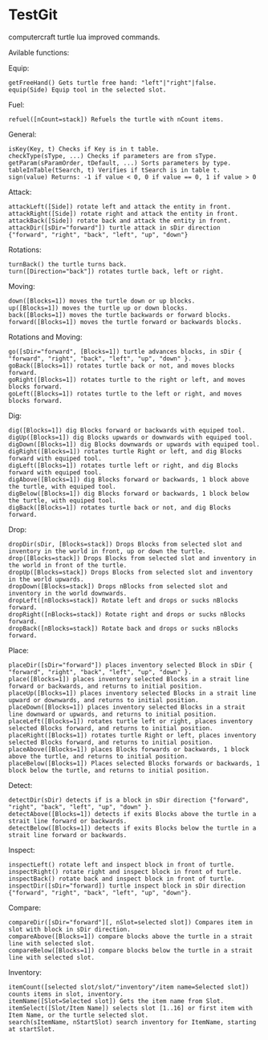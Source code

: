 # TestGit
computercraft turtle lua improved commands.

Avilable functions:

  Equip:
  
    getFreeHand() Gets turtle free hand: "left"|"right"|false.
    equip(Side) Equip tool in the selected slot.
    
  Fuel:
  
    refuel([nCount=stack]) Refuels the turtle with nCount items.
    
  General:

    isKey(Key, t) Checks if Key is in t table.
    checkType(sType, ...) Checks if parameters are from sType.
    getParam(sParamOrder, tDefault, ...) Sorts parameters by type.
    tableInTable(tSearch, t) Verifies if tSearch is in table t.
    sign(value) Returns: -1 if value < 0, 0 if value == 0, 1 if value > 0

  Attack:

    attackLeft([Side]) rotate left and attack the entity in front.
    attackRight([Side]) rotate right and attack the entity in front.
    attackBack([Side]) rotate back and attack the entity in front.
    attackDir([sDir="forward"]) turtle attack in sDir direction {"forward", "right", "back", "left", "up", "down"}

  Rotations:
  
    turnBack() the turtle turns back.
    turn([Direction="back"]) rotates turtle back, left or right.
    
  Moving:
  
    down([Blocks=1]) moves the turtle down or up blocks.
    up([Blocks=1]) moves the turtle up or down blocks.
    back([Blocks=1]) moves the turtle backwards or forward blocks.
    forward([Blocks=1]) moves the turtle forward or backwards blocks.
  
  Rotations and Moving:
  
    go([sDir="forward", [Blocks=1]) turtle advances blocks, in sDir { "forward", "right", "back", "left", "up", "down" }.
    goBack([Blocks=1]) rotates turtle back or not, and moves blocks forward.
    goRight([Blocks=1]) rotates turtle to the right or left, and moves blocks forward.
    goLeft([Blocks=1]) rotates turtle to the left or right, and moves blocks forward.

  Dig:
  
    dig([Blocks=1]) dig Blocks forward or backwards with equiped tool.
    digUp([Blocks=1]) dig Blocks upwards or downwards with equiped tool.
    digDown([Blocks=1]) dig Blocks downwards or upwards with equiped tool.
    digRight([Blocks=1]) rotates turtle Right or left, and dig Blocks forward with equiped tool.
    digLeft([Blocks=1]) rotates turtle left or right, and dig Blocks forward with equiped tool.
    digAbove([Blocks=1]) dig Blocks forward or backwards, 1 block above the turtle, with equiped tool.
    digBelow([Blocks=1]) dig Blocks forward or backwards, 1 block below the turtle, with equiped tool.
    digBack([Blocks=1]) rotates turtle back or not, and dig Blocks forward.

  Drop:

    dropDir(sDir, [Blocks=stack]) Drops Blocks from selected slot and inventory in the world in front, up or down the turtle.
    drop([Blocks=stack]) Drops Blocks from selected slot and inventory in the world in front of the turtle.
    dropUp([Blocks=stack]) Drops Blocks from selected slot and inventory in the world upwards.
    dropDown([Blocks=stack]) Drops nBlocks from selected slot and inventory in the world downwards.
    dropLeft([nBlocks=stack]) Rotate left and drops or sucks nBlocks forward.
    dropRight([nBlocks=stack]) Rotate right and drops or sucks nBlocks forward.
    dropBack([nBlocks=stack]) Rotate back and drops or sucks nBlocks forward.

  Place:

    placeDir([sDir="forward"]) places inventory selected Block in sDir { "forward", "right", "back", "left", "up", "down" }.
    place([Blocks=1]) places inventory selected Blocks in a strait line forward or backwards, and returns to initial position.
    placeUp([Blocks=1]) places inventory selected Blocks in a strait line upward or downwards, and returns to initial position.
    placeDown([Blocks=1]) places inventory selected Blocks in a strait line downward or upwards, and returns to initial position.
    placeLeft([Blocks=1]) rotates turtle left or right, places inventory selected Blocks forward, and returns to initial position.
    placeRight([Blocks=1]) rotates turtle Right or left, places inventory selected Blocks forward, and returns to initial position.
    placeAbove([Blocks=1]) places Blocks forwards or backwards, 1 block above the turtle, and returns to initial position.
    placeBelow([Blocks=1]) Places selected Blocks forwards or backwards, 1 block below the turtle, and returns to initial position.

  Detect:

    detectDir(sDir) detects if is a block in sDir direction {"forward", "right", "back", "left", "up", "down" }.
    detectAbove([Blocks=1]) detects if exits Blocks above the turtle in a strait line forward or backwards.
    detectBelow([Blocks=1]) detects if exits Blocks below the turtle in a strait line forward or backwards.

  Inspect:

    inspectLeft() rotate left and inspect block in front of turtle.
    inspectRight() rotate right and inspect block in front of turtle.
    inspectBack() rotate back and inspect block in front of turtle.
    inspectDir([sDir="forward]) turtle inspect block in sDir direction {"forward", "right", "back", "left", "up", "down"}.

  Compare:

    compareDir([sDir="forward"][, nSlot=selected slot]) Compares item in slot with block in sDir direction.
    compareAbove([Blocks=1]) compare blocks above the turtle in a strait line with selected slot.
    compareBelow([Blocks=1]) compare blocks below the turtle in a strait line with selected slot.

  Inventory:

    itemCount([selected slot/slot/"inventory"/item name=Selected slot]) counts items in slot, inventory.
    itemName([Slot=Selected slot]) Gets the item name from Slot.
    itemSelect([Slot/Item Name]) selects slot [1..16] or first item with Item Name, or the turtle selected slot.
    search(sItemName, nStartSlot) search inventory for ItemName, starting at startSlot. 
    
